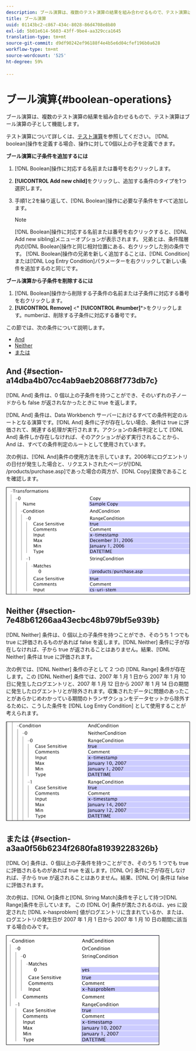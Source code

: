 ```yaml
---
description: ブール演算は、複数のテスト演算の結果を組み合わせるもので、テスト演算はブール演算の子として機能します。
title: ブール演算
uuid: 01143bc2-c867-434c-8028-86d4708e8b80
exl-id: 5b01e614-5603-43ff-9be4-aa329cca1645
translation-type: tm+mt
source-git-commit: d9df90242ef96188f4e4b5e6d04cfef196b0a628
workflow-type: tm+mt
source-wordcount: '525'
ht-degree: 59%

---
```


# ブール演算{#boolean-operations}

ブール演算は、複数のテスト演算の結果を組み合わせるもので、テスト演算はブール演算の子として機能します。

テスト演算について詳しくは、[テスト演算](../../../../home/c-dataset-const-proc/c-conditions/c-test-ops/c-test-ops.md#concept-c4bf6cb9e7a94cc7ac49ca9b0b1a2144)を参照してください。 [!DNL boolean]操作を定義する場合、操作に対して0個以上の子を定義できます。

**ブール演算に子条件を追加するには**

1. [!DNL Boolean]操作に対応する名前または番号を右クリックします。
1. **[!UICONTROL Add new child]**&#x200B;をクリックし、追加する条件のタイプを1つ選択します。
1. 手順1と2を繰り返して、[!DNL Boolean]操作に必要な子条件をすべて追加します。

   >[!NOTE]
   >
   >[!DNL Boolean]操作に対応する名前または番号を右クリックすると、[!DNL Add new sibling]メニューオプションが表示されます。 兄弟とは、条件階層内の[!DNL Boolean]操作と同じ相対位置にある、右クリックした別の条件です。 [!DNL Boolean]操作の兄弟を新しく追加することは、[!DNL Condition]または[!DNL Log Entry Condition]パラメーターを右クリックして新しい条件を追加するのと同じです。

**ブール演算から子条件を削除するには**

1. [!DNL Boolean]操作から削除する子条件の名前または子条件に対応する番号を右クリックします。
1. **[!UICONTROL Remove]** &lt;* **[!UICONTROL #number]***>をクリックします。numberは、削除する子条件に対応する番号です。

この節では、次の条件について説明します。

* [And](../../../../home/c-dataset-const-proc/c-conditions/c-test-ops/c-boolean-ops.md#section-a14dba4b07cc4ab9aeb20868f773db7c)
* [Neither](../../../../home/c-dataset-const-proc/c-conditions/c-test-ops/c-boolean-ops.md#section-7e48b61266aa43ecbc48b979bf5e939b)
* [または](../../../../home/c-dataset-const-proc/c-conditions/c-test-ops/c-boolean-ops.md#section-a3aa0f56b6234f2680fa81939228326b)

## And {#section-a14dba4b07cc4ab9aeb20868f773db7c}

[!DNL And] 条件は、0 個以上の子条件を持つことができ、そのいずれの子ノードからも false が返されなかったときに true を返します。

[!DNL And] 条件は、Data Workbench サーバーにおけるすべての条件判定のルートとなる演算です。[!DNL And] 条件に子が存在しない場合、条件は true に評価されて、関連する処理が実行されます。アクションの条件判定として [!DNL And] 条件しか存在しなければ、そのアクションが必ず実行されることから、And は、すべての条件判定のルートとして使用されています。

次の例は、[!DNL And]条件の使用方法を示しています。2006年にログエントリの日付が発生した場合と、リクエストされたページが[!DNL /products/purchase.asp]であった場合の両方が、[!DNL Copy]変換であることを確認します。

![](assets/cfg_Condition_AndCondition.png)

## Neither {#section-7e48b61266aa43ecbc48b979bf5e939b}

[!DNL Neither] 条件は、0 個以上の子条件を持つことができ、そのうち 1 つでも true に評価されるものがあれば false を返します。[!DNL Neither] 条件に子が存在しなければ、子から true が返されることはありません。結果、[!DNL Neither] 条件は true に評価されます。

次の例では、[!DNL Neither] 条件の子として 2 つの [!DNL Range] 条件が存在します。この [!DNL Neither] 条件では、2007 年 1 月 1 日から 2007 年 1 月 10 日に発生したログエントリと、2007 年 1 月 12 日から 2007 年 1 月 14 日の期間に発生したログエントリとが除外されます。収集されたデータに問題のあったことがあらかじめわかっている期間のトランザクションをデータセットから除外するために、こうした条件を [!DNL Log Entry Condition] として使用することが考えられます。

![](assets/cfg_Condition_NeitherCondition.png)

## または {#section-a3aa0f56b6234f2680fa81939228326b}

[!DNL Or] 条件は、0 個以上の子条件を持つことができ、そのうち 1 つでも true に評価されるものがあれば true を返します。[!DNL Or] 条件に子が存在しなければ、子から true が返されることはありません。結果、[!DNL Or] 条件は false に評価されます。

次の例は、[!DNL Or]条件と[!DNL String Match]条件を子として持つ[!DNL Range]条件を示しています。 この [!DNL Or] 条件が満たされるのは、yes に設定された [!DNL x-hasproblem] 値がログエントリに含まれているか、または、ログエントリの発生日が 2007 年 1 月 1 日から 2007 年 1 月 10 日の期間に該当する場合のみです。

![](assets/cfg_Condition_OrCondition.png)
